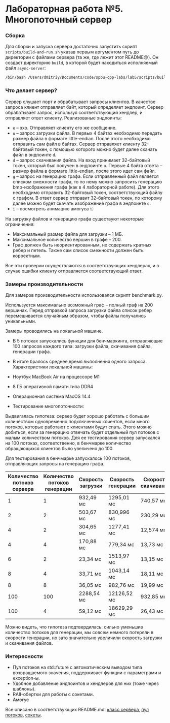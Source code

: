 # Лабораторная работа №5. Многопоточный сервер

### Сборка
Для сборки и запуска сервера достаточно запустить скрипт `scripts/build-and-run.sh` указав первым аргументом путь до директории с файлами сервера (та же, где лежит этот README🙃). Он создаст директорию `build`, в которой будет находиться исполняемый файл `async-server`:
```bash
/bin/bash /Users/dmitriy/Documents/code/spbu-cpp-labs/lab5/scripts/build-and-run.sh .
```

### Что делает сервер?
Сервер слушает порт и обрабатывает запросы клиентов. В качестве запроса клиент отправляет байт, который определяет эндпоинт. Сервер обрабатывает запрос, используя соответствующий хендлер, и отправляет ответ клиенту.
Реализованые эндпоинты:
- `e` – эхо. Отправляет клиенту его же сообщение.
- `u` – запрос загрузки файла. В первых 4 байтах необходимо передать размер файла в формате little-endian. После этого необходимо отправить сам файл в байтах. Сервер отправляет клиенту 32-байтовый токен, с помощью которого можно будет далее скачать файл в эндпоинте `d`.
- `d` – запрос скачивания файла. На вход принимает 32-байтовый токен, который был получен в эндпоинте `u`. Первые 4 байта ответа – размер файла в формате little-endian, после этого идет сам файл.
- `g` – запрос на генерацию графа. Если отправленный файл является списком смежности графа, то по нему можно запросить генерацию bmp-изображения графа (как в 4 лабораторной работе). Для этого необходимо отправить 32-байтовый токен, соответствующий файлу с графом. В ответ сервер отправит 32-байтовый токен, по которому далее можно будет скачать изображение графа в эндпоинте `d`.
- `i` – посмотреть анимацию амогуса ඞ

На загрузку файлов и генерацию графа существуют некоторые ограничения:
- Максимальный размер файла для загрузки – 1 МБ.
- Максимальное количество вершин в графе – 200.
- Граф должен быть неориентированным, не содержать кратных ребер и петель. Также сам список смежности должен быть корректным.

Все эти проверки осуществляются в соответствующих хендлерах, и в случае ошибки клиенту отправляется соответствующий ответ.

### Замеры производительности
Для замеров производительности использовался скрипт benchmark.py.

Используется максимально возможный граф – полный граф на 200 вершинах.
Перед отправкой запроса загрузки файла список ребер перемешивается случайным образом, чтобы файлы получались уникальными.

Замеры проводились на локальной машине.
- В 5 потоках запускались функции для бенчмаркинга, отправляющие 100 запросов каждого типа: загрузки файла, скачивания файла, генерации графа.
- В итоге бралось среднее время выполнения одного запроса.
Характеристики локальной машины:

- Ноутбук MacBook Air на процессоре M1
- 8 ГБ оперативной памяти типа DDR4
- Операционная система MacOS 14.4
- Тестирование многопоточности:

Выдвигалась гипотеза: сервер будет хорошо работать с большим количеством одновременно подключенных клиентов, если много потоков, которые работают с клиентами будут спать. Этого можно добиться, если за генерацию отвечать будет отдельный пул потоков с малым количеством потоков. 
Для ее тестирования сервер запускался на 100 потоках, соответственно, в бенчмарке количество обращающихся клиентов было увеличено до 100.

Для тестирования в бенчмарке запускалось 100 потоков, отправляющих запросы на генерацию графа.

| Количество потоков сервера | Количество потоков генерации | Скорость загрузки | Скорость генерации | Скорость скачивания |
|----------------------------|------------------------------|-------------------|--------------------|---------------------|
| 1                          | 1                            | 932,49 мс         | 1295,01 мс         | 740,57 мс           |
| 2                          | 2                            | 503,67 мс         | 830,996 мс         | 230,29 мс           |
| 4                          | 2                            | 304,65 мс         | 1277,41 мс         | 12,574 мс           |
| 4                          | 4                            | 170,88 мс         | 779,34 мс          | 13,73 мс            |
| 6                          | 2                            | 23,34 мс          | 1513,97 мс         | 13,15 мс            |
| 8                          | 4                            | 33,71 мс          | 1043,14 мс         | 18,11 мс            |
| 8                          | 8                            | 36,05 мс          | 982,76 мс          | 19,99 мс            |
| 100                        | 100                          | 2288,54 мс        | 12126,52 мс        | 932,85 мс           |
| 100                        | 4                            | 59,12 мс          | 18629,29 мс        | 26,43 мс            |

Можно видеть, что гипотеза подтвердилась: сильно уменьшив количество потоков для генерации, мы совсем немного потеряли в скорости генерации, но зато значительно увеличили скорость загрузки и скачивания файлов.

### Интересности
- Пул потоков на std::future с автоматическим выводом типа возвращаемого значения, поддерживает функции с параметрами и exception-ы.
- Удобное добавление эндпоинтов и хендлеров для них (тоже через шаблоны).
- RAII-обертки для работы с сокетами.
- ~~Амогус~~

Все описано в соответствующих README.md: [класс сервера](include/server/README.md), [пул потоков](include/multithreading/README.md), [сокеты](include/socket/README.md).

